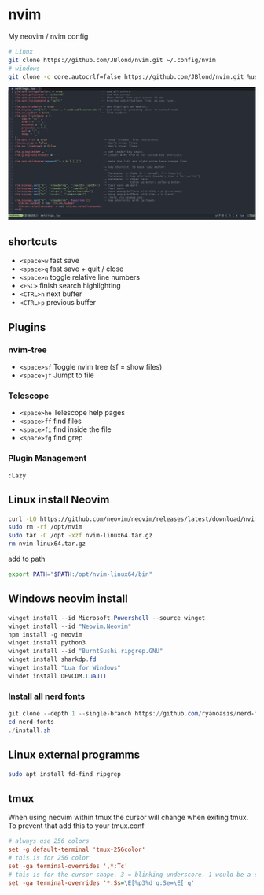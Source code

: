 # nvim

My neovim / nvim config

```bash
# Linux
git clone https://github.com/JBlond/nvim.git ~/.config/nvim
# windows
git clone -c core.autocrlf=false https://github.com/JBlond/nvim.git %userprofile%\AppData\Local\nvim\
```

![preview](assets/001.jpg)

## shortcuts

- `<space>w` fast save
- `<space>q` fast save + quit / close
- `<space>n` toggle relative line numbers
- `<ESC>` finish search highlighting
- `<CTRL>n` next buffer
- `<CTRL>p` previous buffer

## Plugins

### nvim-tree

- `<space>sf` Toggle nvim tree (sf = show files)
- `<space>jf` Jumpt to file

### Telescope

- `<space>he` Telescope help pages
- `<space>ff` find files
- `<space>fi` find inside the file
- `<space>fg` find grep

### Plugin Management

```vim
:Lazy
```

## Linux install Neovim

```bash
curl -LO https://github.com/neovim/neovim/releases/latest/download/nvim-linux64.tar.gz
sudo rm -rf /opt/nvim
sudo tar -C /opt -xzf nvim-linux64.tar.gz
rm nvim-linux64.tar.gz
```

add to path

```bash
export PATH="$PATH:/opt/nvim-linux64/bin"
```

## Windows neovim install

```powershell
winget install --id Microsoft.Powershell --source winget
winget install --id "Neovim.Neovim"
npm install -g neovim
winget install python3
winget install --id "BurntSushi.ripgrep.GNU"
winget install sharkdp.fd
winget install "Lua for Windows"
windet install DEVCOM.LuaJIT
```

### Install all nerd fonts

```powershell
git clone --depth 1 --single-branch https://github.com/ryanoasis/nerd-fonts
cd nerd-fonts
./install.sh
```

## Linux external programms

```bash
sudo apt install fd-find ripgrep
```

## tmux

When using neovim within tmux the cursor will change when exiting tmux. To prevent that add this to your tmux.conf

```ini
# always use 256 colors
set -g default-terminal 'tmux-256color'
# this is for 256 color
set -ga terminal-overrides ',*:Tc'
# this is for the cursor shape. 3 = blinking underscore. 1 would be a solid block
set -ga terminal-overrides '*:Ss=\E[%p3%d q:Se=\E[ q'
```
